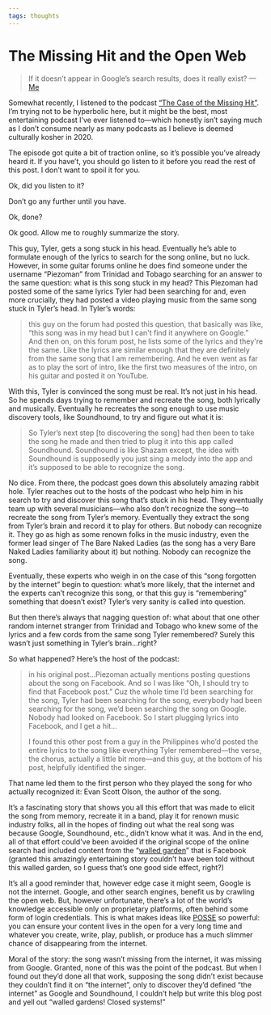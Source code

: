 ```yaml
---
tags: thoughts
---
```


# The Missing Hit and the Open Web

> If it doesn’t appear in Google’s search results, does it really exist? — [Me](https://twitter.com/jimniels/status/1336750558888284160?s=20)

Somewhat recently, I listened to the podcast [“The Case of the Missing Hit”](https://gimletmedia.com/shows/reply-all/o2h8bx). I’m trying not to be hyperbolic here, but it might be the best, most entertaining podcast I’ve ever listened to—which honestly isn’t saying much as I don’t consume nearly as many podcasts as I believe is deemed culturally kosher in 2020. 

The episode got quite a bit of traction online, so it’s possible you’ve already heard it. If you have’t, you should go listen to it before you read the rest of this post. I don’t want to spoil it for you.

Ok, did you listen to it?

Don’t go any further until you have.

Ok, done?

Ok good. Allow me to roughly summarize the story.

This guy, Tyler, gets a song stuck in his head. Eventually he’s able to formulate enough of the lyrics to search for the song online, but no luck. However, in some guitar forums online he does find someone under the username “Piezoman” from Trinidad and Tobago searching for an answer to the same question: what is this song stuck in my head? This Piezoman had posted some of the same lyrics Tyler had been searching for and, even more crucially, they had posted a video playing music from the same song stuck in Tyler’s head. In Tyler’s words:

> this guy on the forum had posted this question, that basically was like, “this song was in my head but I can't find it anywhere on Google.” And then on, on this forum post, he lists some of the lyrics and they're the same. Like the lyrics are similar enough that they are definitely from the same song that I am remembering. And he even went as far as to play the sort of intro, like the first two measures of the intro, on his guitar and posted it on YouTube. 

With this, Tyler is convinced the song must be real. It’s not just in his head. So he spends days trying to remember and recreate the song, both lyrically and musically. Eventually he recreates the song enough to use music discovery tools, like Soundhound, to try and figure out what it is:

> So Tyler’s next step [to discovering the song] had then been to take the song he made and then tried to plug it into this app called Soundhound. Soundhound is like Shazam except, the idea with Soundhound is supposedly you just sing a melody into the app and it’s supposed to be able to recognize the song. 

No dice. From there, the podcast goes down this absolutely amazing rabbit hole. Tyler reaches out to the hosts of the podcast who help him in his search to try and discover this song that’s stuck in his head. They eventually team up with several musicians—who also don’t recognize the song—to recreate the song from Tyler’s memory. Eventually they extract the song from Tyler’s brain and record it to play for others. But nobody can recognize it. They go as high as some renown folks in the music industry, even the former lead singer of The Bare Naked Ladies (as the song has a very Bare Naked Ladies familiarity about it) but nothing. Nobody can recognize the song.

Eventually, these experts who weigh in on the case of this “song forgotten by the internet” begin to question: what’s more likely, that the internet and the experts can’t recognize this song, or that this guy is “remembering” something that doesn’t exist? Tyler’s very sanity is called into question. 

But then there’s always that nagging question of: what about that one other random internet stranger from Trinidad and Tobago who knew some of the lyrics and a few cords from the same song Tyler remembered? Surely this wasn’t just something in Tyler’s brain...right?

So what happened? Here’s the host of the podcast:

> in his original post...Piezoman actually mentions posting questions about the song on Facebook. And so I was like “Oh, I should try to find that Facebook post.” Cuz the whole time I’d been searching for the song, Tyler had been searching for the song, everybody had been searching for the song, we’d been searching the song on Google. Nobody had looked on Facebook. So I start plugging lyrics into Facebook, and I get a hit...
>
> I found this other post from a guy in the Philippines who’d posted the entire lyrics to the song like everything Tyler remembered—the verse, the chorus, actually a little bit more—and this guy, at the bottom of his post, helpfully identified the singer.

That name led them to the first person who they played the song for who actually recognized it: Evan Scott Olson, the author of the song.

It’s a fascinating story that shows you all this effort that was made to elicit the song from memory, recreate it in a band, play it for renown music industry folks, all in the hopes of finding out what the real song was because Google, Soundhound, etc., didn’t know what it was. And in the end, all of that effort could’ve been avoided if the original scope of the online search had included content from the “[walled garden](https://en.wikipedia.org/wiki/Closed_platform)” that is Facebook (granted this amazingly entertaining story couldn’t have been told without this walled garden, so I guess that’s one good side effect, right?)

It’s all a good reminder that, however edge case it might seem,  Google is not the internet. Google, and other search engines, benefit us by crawling the open web. But, however unfortunate, there’s a lot of the world’s knowledge accessible only on proprietary platforms, often behind some form of login credentials. This is what makes ideas like [POSSE](https://indieweb.org/POSSE) so powerful: you can ensure your content lives in the open for a very long time and whatever you create, write, play, publish, or produce has a much slimmer chance of disappearing from the internet.

Moral of the story: the song wasn’t missing from the internet, it was missing from Google. Granted, none of this was the point of the podcast. But when I found out they’d done all that work, supposing the song didn’t exist because they couldn’t find it on “the internet”, only to discover they’d defined “the internet” as Google and Soundhound, I couldn’t help but write this blog post and yell out “walled gardens! Closed systems!”